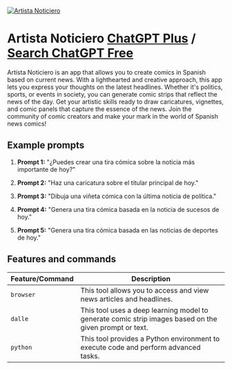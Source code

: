 
[![Artista Noticiero](https://files.oaiusercontent.com/file-1hQmejRl3RktI1UfTTPDv1Lo?se=2123-10-16T11%3A17%3A58Z&sp=r&sv=2021-08-06&sr=b&rscc=max-age%3D31536000%2C%20immutable&rscd=attachment%3B%20filename%3Dca74c483-b1a2-4022-a354-c5d8c2f00759.png&sig=IyDkSo09NLqqX/uz1Fx1%2BtByPJ9tBtphY%2BLs5J1V9Eg%3D)](https://chat.openai.com/g/g-BTDMk6Xvn-artista-noticiero)

# Artista Noticiero [ChatGPT Plus](https://chat.openai.com/g/g-BTDMk6Xvn-artista-noticiero) / [Search ChatGPT Free](https://gptcall.net/index.html#/?search=Artista%20Noticiero)

Artista Noticiero is an app that allows you to create comics in Spanish based on current news. With a lighthearted and creative approach, this app lets you express your thoughts on the latest headlines. Whether it's politics, sports, or events in society, you can generate comic strips that reflect the news of the day. Get your artistic skills ready to draw caricatures, vignettes, and comic panels that capture the essence of the news. Join the community of comic creators and make your mark in the world of Spanish news comics!

## Example prompts

1. **Prompt 1:** "¿Puedes crear una tira cómica sobre la noticia más importante de hoy?"

2. **Prompt 2:** "Haz una caricatura sobre el titular principal de hoy."

3. **Prompt 3:** "Dibuja una viñeta cómica con la última noticia de política."

4. **Prompt 4:** "Genera una tira cómica basada en la noticia de sucesos de hoy."

5. **Prompt 5:** "Genera una tira cómica basada en las noticias de deportes de hoy."


## Features and commands

| Feature/Command | Description |
| --- | --- |
| `browser` | This tool allows you to access and view news articles and headlines. |
| `dalle` | This tool uses a deep learning model to generate comic strip images based on the given prompt or text. |
| `python` | This tool provides a Python environment to execute code and perform advanced tasks. |


